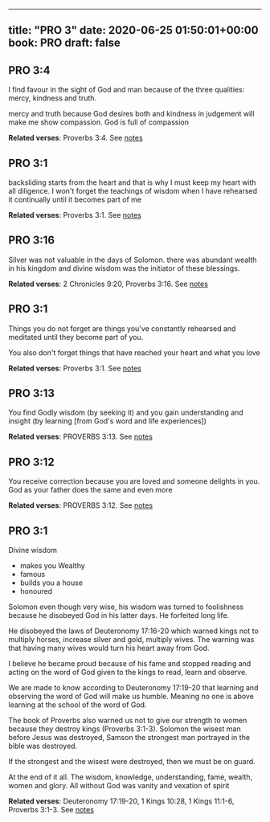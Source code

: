 
---
title: "PRO 3"
date: 2020-06-25 01:50:01+00:00
book: PRO
draft: false
---

## PRO 3:4

I find favour in the sight of God and man because of the three qualities: mercy, kindness and truth.

mercy and truth because God desires both and kindness in judgement will make me show compassion. God is full of compassion

**Related verses**: Proverbs 3:4. See [notes](https://my.bible.com/notes/3459409939369026321)


## PRO 3:1

backsliding starts from the heart and that is why I must keep my heart with all diligence. I won't forget the teachings of wisdom when I have rehearsed it continually until it becomes part of me

**Related verses**: Proverbs 3:1. See [notes](https://my.bible.com/notes/3459407982449386237)


## PRO 3:16

Silver was not valuable in the days of Solomon. there was abundant wealth in his kingdom and divine wisdom was the initiator of these blessings.

**Related verses**: 2 Chronicles 9:20, Proverbs 3:16. See [notes](https://my.bible.com/notes/3457301330241773582)


## PRO 3:1

Things you do not forget are things you've constantly rehearsed and meditated until they become part of you.

You also don't forget things that have reached your heart and what you love

**Related verses**: Proverbs 3:1. See [notes](https://my.bible.com/notes/2688310005736399305)


## PRO 3:13

You find Godly wisdom (by seeking it) and you gain understanding and insight (by learning [from God's word and life experiences])

**Related verses**: PROVERBS 3:13. See [notes](https://my.bible.com/notes/2687630817652105733)


## PRO 3:12

You receive correction because you are loved and someone delights in you. God as your father does the same and even more

**Related verses**: PROVERBS 3:12. See [notes](https://my.bible.com/notes/2687629015829438973)


## PRO 3:1

Divine wisdom 
- makes you Wealthy
- famous
- builds you a house
- honoured

Solomon even though very wise, his wisdom was turned to foolishness because he disobeyed God in his latter days. He forfeited long life.

He disobeyed the laws of Deuteronomy 17:16-20 which warned kings not to multiply horses, increase silver and gold, multiply wives. The warning was that having many wives would turn his heart away from God.

I believe he became proud because of his fame and stopped reading and acting on the word of God given to the kings to read, learn and observe.

We are made to know according to Deuteronomy 17:19-20 that learning and observing the word of God will make us humble. Meaning no one is above learning at the school of the word of God.

The book of Proverbs also warned us not to give our strength to women because they destroy kings (Proverbs 3:1-3). Solomon the wisest man before Jesus was destroyed, Samson the strongest man portrayed in the bible was destroyed.

If the strongest and the wisest were destroyed, then we must be on guard.

At the end of it all. The wisdom, knowledge, understanding, fame, wealth, women and glory. All without God was vanity and vexation of spirit

**Related verses**: Deuteronomy 17:19-20, 1 Kings 10:28, 1 Kings 11:1-6, Proverbs 3:1-3. See [notes](https://my.bible.com/notes/2652894640659489042)

